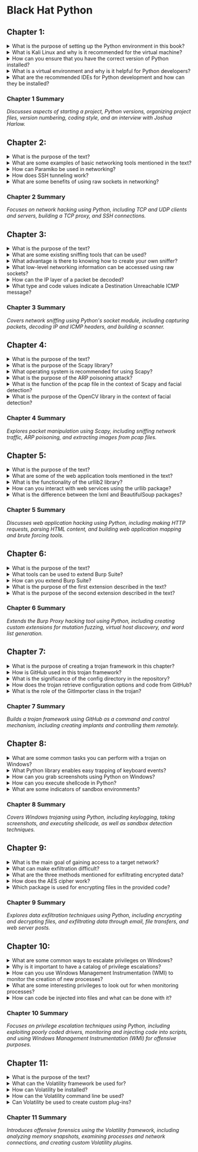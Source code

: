 # Black Hat Python

## Chapter 1:
<details>
<summary>What is the purpose of setting up the Python environment in this book?</summary>
The purpose of setting up the Python environment in this book is to provide a proper setup for writing and testing Python code.
</details>

<details>
<summary>What is Kali Linux and why is it recommended for the virtual machine?</summary>
Kali Linux is a penetration testing operating system based on Debian Linux. It is recommended for the virtual machine because it comes with preinstalled tools and allows for easy installation of additional tools.
</details>

<details>
<summary>How can you ensure that you have the correct version of Python installed?</summary>
To ensure that you have the correct version of Python installed, you can invoke Python from the Kali shell and check the version. If it is lower than 3.6, you can upgrade your distribution.
</details>

<details>
<summary>What is a virtual environment and why is it helpful for Python developers?</summary>
A virtual environment is a self-contained directory tree that includes a Python installation and any extra packages needed for a specific project. It helps separate projects with different needs and avoids conflicts with other projects.
</details>

<details>
<summary>What are the recommended IDEs for Python development and how can they be installed?</summary>
The recommended IDEs for Python development are PyCharm, Visual Studio Code (VS Code), and WingIDE. PyCharm and WingIDE have commercial and free versions available, while VS Code is free. PyCharm and WingIDE can be downloaded from their respective websites, and VS Code can be installed from the Kali command line using apt-get.
</details>

### Chapter 1 Summary
*Discusses aspects of starting a project, Python versions, organizing project files, version numbering, coding style, and an interview with Joshua Harlow.*

## Chapter 2:
<details>
<summary>What is the purpose of the text?</summary>
The purpose of the text is to provide information about creating basic networking tools using Python.
</details>

<details>
<summary>What are some examples of basic networking tools mentioned in the text?</summary>
Some examples of basic networking tools mentioned in the text are Netcat replacement, TCP proxy, and SSH client.
</details>

<details>
<summary>How can Paramiko be used in networking?</summary>
Paramiko is a Python library that provides access to the SSH2 protocol. It can be used to create SSH clients and servers, allowing for secure communication over a network.
</details>

<details>
<summary>How does SSH tunneling work?</summary>
SSH tunneling allows for the secure transmission of network traffic by encapsulating it within an SSH connection. This allows for the secure transfer of data between two network hosts.
</details>

<details>
<summary>What are some benefits of using raw sockets in networking?</summary>
Some benefits of using raw sockets in networking include the ability to create and send customized network packets, which can be useful for tasks such as network sniffing, packet manipulation, and network protocol testing.
</details>

### Chapter 2 Summary
*Focuses on network hacking using Python, including TCP and UDP clients and servers, building a TCP proxy, and SSH connections.*


## Chapter 3:
<details>
<summary>What is the purpose of the text?</summary>
The purpose of the text is to provide information about network sniffing and packet manipulation using Python.
</details>

<details>
<summary>What are some existing sniffing tools that can be used?</summary>
Existing sniffing tools that can be used include Wireshark and Scapy.
</details>

<details>
<summary>What advantage is there to knowing how to create your own sniffer?</summary>
Knowing how to create your own sniffer allows for a deeper understanding of networking and appreciation for mature tools. It can also aid in developing new Python techniques.
</details>

<details>
<summary>What low-level networking information can be accessed using raw sockets?</summary>
Raw sockets allow access to lower-level networking information such as the raw Internet Protocol (IP) and Internet Control Message Protocol (ICMP) headers. Ethernet frames can also be decoded if needed.
</details>

<details>
<summary>How can the IP layer of a packet be decoded?</summary>
The IP layer of a packet can be decoded by extracting the protocol type, source IP address, and destination IP address.
</details>

<details>
<summary>What type and code values indicate a Destination Unreachable ICMP message?</summary>
A type value of 3 and a code value of 3 indicate a Destination Unreachable ICMP message.
</details>

### Chapter 3 Summary
*Covers network sniffing using Python's socket module, including capturing packets, decoding IP and ICMP headers, and building a scanner.*

## Chapter 4:
<details>
<summary>What is the purpose of the text?</summary>
The purpose of the text is to provide information about ARP poisoning and packet sniffing using Python and Scapy.
</details>

<details>
<summary>What is the purpose of the Scapy library?</summary>
The Scapy library is used for packet manipulation and packet sniffing.
</details>

<details>
<summary>What operating system is recommended for using Scapy?</summary>
The Scapy library is recommended for use with Linux systems, although it does have some support for Windows.
</details>

<details>
<summary>What is the purpose of the ARP poisoning attack?</summary>
The purpose of the ARP poisoning attack is to trick a target machine into believing another machine is its gateway, allowing the attacker to intercept and manipulate network traffic.
</details>

<details>
<summary>What is the function of the pcap file in the context of Scapy and facial detection?</summary>
The pcap file is used to capture and store network traffic data, which can be analyzed or processed later.
</details>

<details>
<summary>What is the purpose of the OpenCV library in the context of facial detection?</summary>
The OpenCV library is used for facial detection and analysis, allowing the identification and manipulation of faces in images or video streams.
</details>

### Chapter 4 Summary
*Explores packet manipulation using Scapy, including sniffing network traffic, ARP poisoning, and extracting images from pcap files.*

## Chapter 5:
<details>
<summary>What is the purpose of the text?</summary>
The purpose of the text is to provide information about web application hacking techniques using Python.
</details>

<details>
<summary>What are some of the web application tools mentioned in the text?</summary>
Some web application tools mentioned in the text include Burp Suite, Sqlmap, Dirbuster, OWASP ZAP, and Nikto.
</details>

<details>
<summary>What is the functionality of the urllib2 library?</summary>
The urllib2 library (deprecated) is used for making HTTP requests and handling responses in Python.
</details>

<details>
<summary>How can you interact with web services using the urllib package?</summary>
You can interact with web services using the urllib package by making HTTP GET and POST requests, setting headers, handling cookies, and basic authentication.
</details>

<details>
<summary>What is the difference between the lxml and BeautifulSoup packages?</summary>
The lxml package is a fast and efficient library for parsing HTML and XML, while BeautifulSoup is a Python library built on top of parsers like lxml, providing a user-friendly interface for parsing HTML documents.
</details>

### Chapter 5 Summary
*Discusses web application hacking using Python, including making HTTP requests, parsing HTML content, and building web application mapping and brute forcing tools.*

## Chapter 6:
<details>
<summary>What is the purpose of the text?</summary>
The purpose of the text is to provide information on how to extend Burp Suite's functionality using Python, Ruby, or pure Java.
</details>

<details>
<summary>What tools can be used to extend Burp Suite?</summary>
Python, Ruby, or pure Java can be used to create extensions and add functionality to Burp Suite.
</details>

<details>
<summary>How can you extend Burp Suite?</summary>
You can extend Burp Suite by creating your own tooling called extensions. These extensions can add panels in the Burp GUI and build automation techniques into Burp Suite.
</details>

<details>
<summary>What is the purpose of the first extension described in the text?</summary>
The first extension described in the text is a mutation fuzzer that runs in Burp Intruder. It uses an intercepted HTTP request from Burp Proxy as a seed for the fuzzer.
</details>

<details>
<summary>What is the purpose of the second extension described in the text?</summary>
The second extension described in the text communicates with the Microsoft Bing API to show all virtual hosts located on the same IP address as a target site, as well as any subdomains detected for the target domain.
</details>

### Chapter 6 Summary
*Extends the Burp Proxy hacking tool using Python, including creating custom extensions for mutation fuzzing, virtual host discovery, and word list generation.*

## Chapter 7:
<details>
<summary>What is the purpose of creating a trojan framework in this chapter?</summary>
The trojan framework is created to automate tasks and gather information from compromised machines.
</details>

<details>
<summary>How is GitHub used in this trojan framework?</summary>
GitHub is used to store configuration information, modules, and to exfiltrate data from victim systems.
</details>

<details>
<summary>What is the significance of the config directory in the repository?</summary>
The config directory holds unique configuration files for each trojan, allowing different tasks to be assigned to each trojan.
</details>

<details>
<summary>How does the trojan retrieve configuration options and code from GitHub?</summary>
The trojan retrieves configuration options and code by connecting to the GitHub repository and retrieving the relevant files.
</details>

<details>
<summary>What is the role of the GitImporter class in the trojan?</summary>
The GitImporter class allows the trojan to import remote files from the GitHub repo by customizing the import functionality of Python.
</details>

### Chapter 7 Summary
*Builds a trojan framework using GitHub as a command and control mechanism, including creating implants and controlling them remotely.*

## Chapter 8:
<details>
<summary>What are some common tasks you can perform with a trojan on Windows?</summary>

Grab keystrokes
Take screenshots
Execute shellcode
Detect sandbox environments
</details>
<details>
<summary>What Python library enables easy trapping of keyboard events?</summary>
PyWinHook
</details>

<details>
<summary>How can you grab screenshots using Python on Windows?</summary>
Use the pywin32 package to make native calls to the Windows API.
</details>

<details>
<summary>How can you execute shellcode in Python?</summary>
Allocate a buffer in memory to hold the shellcode and create a function pointer to that memory using the ctypes module.
</details>

<details>
<summary>What are some indicators of sandbox environments?</summary>

Lack of recent user input
Rapid succession of continuous mouse clicks
Comparison between system running time and last user input
</details>

### Chapter 8 Summary
*Covers Windows trojaning using Python, including keylogging, taking screenshots, and executing shellcode, as well as sandbox detection techniques.*

## Chapter 9:
<details>
<summary>What is the main goal of gaining access to a target network?</summary>
The main goal of gaining access to a target network is to exfiltrate information.
</details>

<details>
<summary>What can make exfiltration difficult?</summary>
Exfiltration can be difficult due to defense mechanisms in place, such as local or remote systems validating processes that open remote connections.
</details>

<details>
<summary>What are the three methods mentioned for exfiltrating encrypted data?</summary>
The three methods mentioned for exfiltrating encrypted data are email, file transfers, and posts to a web server.
</details>

<details>
<summary>How does the AES cipher work?</summary>
The AES cipher uses a single key for both encryption and decryption and can handle large amounts of text.
</details>

<details>
<summary>Which package is used for encrypting files in the provided code?</summary>
The pycryptodomex package is used for encrypting files in the provided code.
</details>

### Chapter 9 Summary
*Explores data exfiltration techniques using Python, including encrypting and decrypting files, and exfiltrating data through email, file transfers, and web server posts.*

## Chapter 10:
<details>
<summary>What are some common ways to escalate privileges on Windows?</summary>
Some common ways to escalate privileges on Windows include exploiting vulnerabilities, abusing misconfigurations, utilizing weak security settings, and leveraging known privilege escalation techniques.
</details>

<details>
<summary>Why is it important to have a catalog of privilege escalations?</summary>
Having a catalog of privilege escalations is important because it helps security professionals identify and understand the different methods and vulnerabilities that can be exploited to gain elevated privileges. This knowledge aids in securing systems and preventing unauthorized access.
</details>

<details>
<summary>How can you use Windows Management Instrumentation (WMI) to monitor the creation of new processes?</summary>
Windows Management Instrumentation (WMI) can be used to monitor the creation of new processes by subscribing to WMI event notifications related to process creation. By registering a WMI event consumer, you can receive notifications whenever a new process is created on the system.
</details>

<details>
<summary>What are some interesting privileges to look out for when monitoring processes?</summary>
When monitoring processes, some interesting privileges to look out for include those associated with administrative accounts, system-level privileges, and privileges commonly exploited for privilege escalation, such as SeDebugPrivilege and SeImpersonatePrivilege.
</details>

<details>
<summary>How can code be injected into files and what can be done with it?</summary>
Code can be injected into files using techniques like file format vulnerabilities, malicious macros, code injection via scripting languages, or modifying file contents directly. Once code is injected, it can be used to execute arbitrary commands, gain unauthorized access, steal information, or perform other malicious activities.
</details>

### Chapter 10 Summary
*Focuses on privilege escalation techniques using Python, including exploiting poorly coded drivers, monitoring and injecting code into scripts, and using Windows Management Instrumentation (WMI) for offensive purposes.*

## Chapter 11:
<details>
<summary>What is the purpose of the text?</summary>
The purpose of the text is to provide information on memory forensics using the Volatility framework.
</details>

<details>
<summary>What can the Volatility framework be used for?</summary>
The Volatility framework can be used for a variety of tasks related to memory forensics, including identifying running processes, analyzing network connections, extracting cryptographic keys, recovering passwords, detecting rootkits, and investigating malware infections.
</details>

<details>
<summary>How can Volatility be installed?</summary>
Volatility can be installed by downloading the latest release from the Volatility GitHub repository and following the installation instructions provided in the documentation. Typically, it involves installing Python and required dependencies, then setting up the Volatility environment.
</details>

<details>
<summary>How can the Volatility command line be used?</summary>
The Volatility command line is used to execute various commands and plugins for analyzing memory dumps. It allows users to specify the profile, which represents the operating system and version of the memory image being analyzed, and provides access to a range of plugins that perform specific analysis tasks.
</details>

<details>
<summary>Can Volatility be used to create custom plug-ins?</summary>
Yes, Volatility can be used to create custom plugins. It provides a plugin interface that allows users to develop their own analysis routines and extend the capabilities of the framework. This feature enables customization based on specific investigation requirements or the need to analyze new types of data.
</details>

### Chapter 11 Summary
*Introduces offensive forensics using the Volatility framework, including analyzing memory snapshots, examining processes and network connections, and creating custom Volatility plugins.*